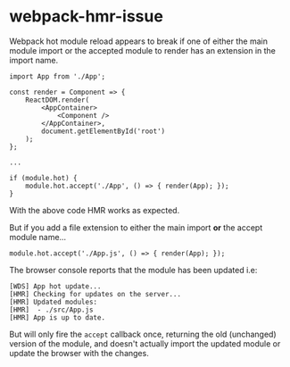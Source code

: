 # webpack-hmr-issue

Webpack hot module reload appears to break if one of either the main module import or the accepted module to render has an extension in the import name.

```
import App from './App';

const render = Component => {
    ReactDOM.render(
        <AppContainer>
            <Component />
        </AppContainer>,
        document.getElementById('root')
    );
};

...

if (module.hot) {
    module.hot.accept('./App', () => { render(App); });
}

```
With the above code HMR works as expected.

But if you add a file extension to either the main import **or** the accept module name...
```
module.hot.accept('./App.js', () => { render(App); });
```
The browser console reports that the module has been updated i.e:
```
[WDS] App hot update...
[HMR] Checking for updates on the server...
[HMR] Updated modules:
[HMR]  - ./src/App.js
[HMR] App is up to date.
```
But will only fire the `accept` callback once, returning the old (unchanged) version of the module, and doesn't actually import the updated module or update the browser with the changes.
